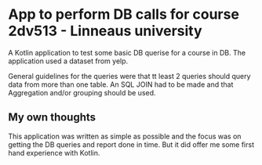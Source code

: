 # App to perform DB calls for course 2dv513 - Linneaus university

A Kotlin application to test some basic DB querise for a course in DB. The application used a dataset from yelp. 

General guidelines for the queries were that tt least 2 queries should query data from more than one table. An SQL JOIN had to be made and that Aggregation and/or grouping should be used. 

## My own thoughts
This application was written as simple as possible and the focus was on getting the DB queries and report done in time. But it did offer me some first hand experience with Kotlin. 
